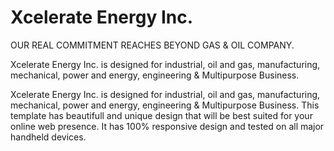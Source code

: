 # Xcelerate Energy Inc.

OUR REAL COMMITMENT REACHES BEYOND GAS & OIL COMPANY.

Xcelerate Energy Inc. is designed for industrial, oil and gas, manufacturing, mechanical, power and energy, engineering & Multipurpose Business.

Xcelerate Energy Inc. is designed for industrial, oil and gas, manufacturing, mechanical, power and energy, engineering & Multipurpose Business. This template has beautifull and unique design that will be best suited for your online web presence. It has 100% responsive design and tested on all major handheld devices.
